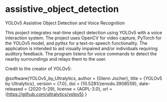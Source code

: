 # assistive_object_detection
YOLOv5 Assistive Object Detection and Voice Recognition

This project integrates real-time object detection using YOLOv5 with a voice interaction system. The project uses OpenCV for video capture, PyTorch for the YOLOv5 model, and pyttsx for a text-to-speech functionality. The application is intended to aid visually impaired and/or individuals requiring auditory feedback. The program listens for voice commands to detect the nearby surroundings and relays them to the user. 

Credit to the creator of YOLOv5: 

@software{YOLOv5_by_Ultralytics,
  author = {Glenn Jocher},
  title = {YOLOv5 by Ultralytics},
  version = {7.0},
  doi = {10.5281/zenodo.3908559},
  date-released = {2020-5-29},
  license = {AGPL-3.0},
  url = {https://github.com/ultralytics/yolov5}
}
